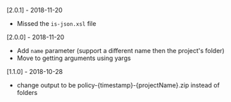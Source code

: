 [2.0.1] - 2018-11-20
* Missed the `is-json.xsl` file

[2.0.0] - 2018-11-20
* Add `name` parameter (support a different name then the project's folder)
* Move to getting arguments using yargs

[1.1.0] - 2018-10-28
* change output to be policy-{timestamp}-{projectName}.zip instead of folders
